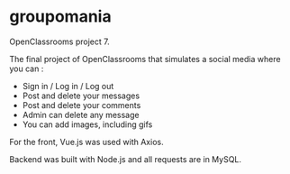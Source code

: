 # groupomania
OpenClassrooms project 7.

The final project of OpenClassrooms that simulates a social media where you can :
 - Sign in / Log in / Log out
 - Post and delete your messages
 - Post and delete your comments
 - Admin can delete any message
 - You can add images, including gifs
 
 For the front, Vue.js was used with Axios.
 
 Backend was built with Node.js and all requests are in MySQL.
